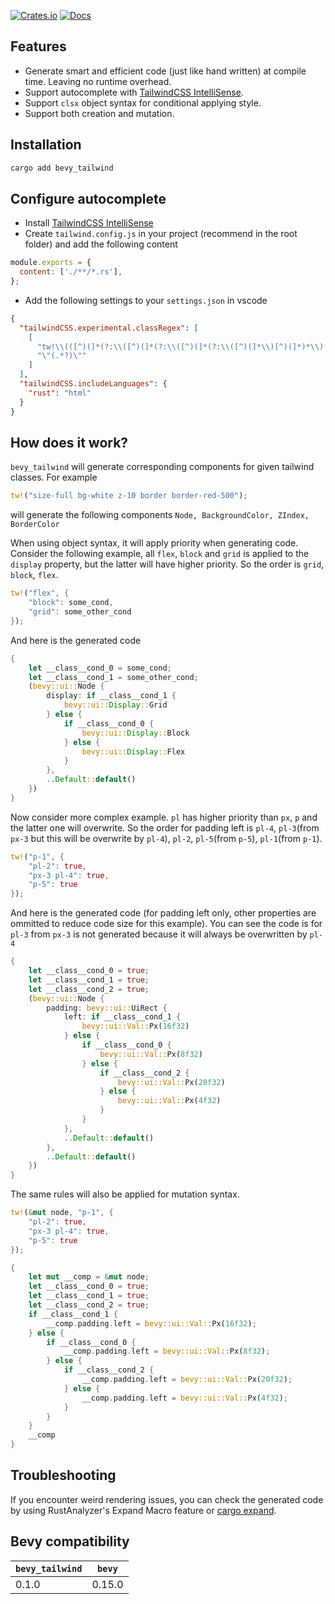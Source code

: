 [![Crates.io](https://img.shields.io/crates/v/bevy_tailwind.svg)](https://crates.io/crates/bevy_tailwind)
[![Docs](https://docs.rs/bevy_tailwind/badge.svg)](https://docs.rs/bevy/latest/bevy_tailwind/)

## Features

- Generate smart and efficient code (just like hand written) at compile time. Leaving no runtime overhead.
- Support autocomplete with [TailwindCSS IntelliSense](https://marketplace.visualstudio.com/items?itemName=bradlc.vscode-tailwindcss).
- Support `clsx` object syntax for conditional applying style.
- Support both creation and mutation.

## Installation

```bash
cargo add bevy_tailwind
```

## Configure autocomplete

- Install [TailwindCSS IntelliSense](https://marketplace.visualstudio.com/items?itemName=bradlc.vscode-tailwindcss)
- Create `tailwind.config.js` in your project (recommend in the root folder) and add the following content

```js
module.exports = {
  content: ['./**/*.rs'],
};
```

- Add the following settings to your `settings.json` in vscode

```json
{
  "tailwindCSS.experimental.classRegex": [
    [
      "tw!\\(([^)(]*(?:\\([^)(]*(?:\\([^)(]*(?:\\([^)(]*\\)[^)(]*)*\\)[^)(]*)*\\)[^)(]*)*)\\)",
      "\"(.*?)\""
    ]
  ],
  "tailwindCSS.includeLanguages": {
    "rust": "html"
  }
}
```

## How does it work?

`bevy_tailwind` will generate corresponding components for given tailwind classes. For example

```rust
tw!("size-full bg-white z-10 border border-red-500");
```

will generate the following components `Node, BackgroundColor, ZIndex, BorderColor`

When using object syntax, it will apply priority when generating code. Consider the following example, all `flex`, `block` and `grid` is applied to the `display` property, but the latter will have higher priority. So the order is `grid`, `block`, `flex`.

```rust
tw!("flex", {
    "block": some_cond,
    "grid": some_other_cond
});
```

And here is the generated code

```rust
{
    let __class__cond_0 = some_cond;
    let __class__cond_1 = some_other_cond;
    (bevy::ui::Node {
        display: if __class__cond_1 {
            bevy::ui::Display::Grid
        } else {
            if __class__cond_0 {
                bevy::ui::Display::Block
            } else {
                bevy::ui::Display::Flex
            }
        },
        ..Default::default()
    })
}
```

Now consider more complex example. `pl` has higher priority than `px`, `p` and the latter one will overwrite. So the order for padding left is `pl-4`, `pl-3`(from `px-3` but this will be overwrite by `pl-4`), `pl-2`, `pl-5`(from `p-5`), `pl-1`(from `p-1`).

```rust
tw!("p-1", {
    "pl-2": true,
    "px-3 pl-4": true,
    "p-5": true
});
```

And here is the generated code (for padding left only, other properties are ommitted to reduce code size for this example). You can see the code is for `pl-3` from `px-3` is not generated because it will always be overwritten by `pl-4`

```rust
{
    let __class__cond_0 = true;
    let __class__cond_1 = true;
    let __class__cond_2 = true;
    (bevy::ui::Node {
        padding: bevy::ui::UiRect {
            left: if __class__cond_1 {
                bevy::ui::Val::Px(16f32)
            } else {
                if __class__cond_0 {
                    bevy::ui::Val::Px(8f32)
                } else {
                    if __class__cond_2 {
                        bevy::ui::Val::Px(20f32)
                    } else {
                        bevy::ui::Val::Px(4f32)
                    }
                }
            },
            ..Default::default()
        },
        ..Default::default()
    })
}
```

The same rules will also be applied for mutation syntax.

```rust
tw!(&mut node, "p-1", {
    "pl-2": true,
    "px-3 pl-4": true,
    "p-5": true
});
```

```rust
{
    let mut __comp = &mut node;
    let __class__cond_0 = true;
    let __class__cond_1 = true;
    let __class__cond_2 = true;
    if __class__cond_1 {
        __comp.padding.left = bevy::ui::Val::Px(16f32);
    } else {
        if __class__cond_0 {
            __comp.padding.left = bevy::ui::Val::Px(8f32);
        } else {
            if __class__cond_2 {
                __comp.padding.left = bevy::ui::Val::Px(20f32);
            } else {
                __comp.padding.left = bevy::ui::Val::Px(4f32);
            }
        }
    }
    __comp
}

```

## Troubleshooting

If you encounter weird rendering issues, you can check the generated code by using RustAnalyzer's Expand Macro feature or [cargo expand](https://github.com/dtolnay/cargo-expand).

## Bevy compatibility

| `bevy_tailwind` | `bevy` |
| --------------- | ------ |
| 0.1.0           | 0.15.0 |
